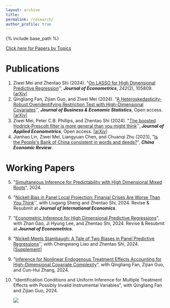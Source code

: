 ```yaml
---
layout: archive
title: 
permalink: /research/
author_profile: true 
---
```


{% include base_path %}

[Click here for Papers by Topics](http://ziweimei.github.io/papersbytopics/)

Publications
======

1. Ziwei Mei and Zhentao Shi (2024). "[On LASSO for High Dimensional Predictive Regression](https://www.sciencedirect.com/science/article/pii/S0304407624001556)'',  ***Journal of Econometrics***, *242*(2), 105809. [[arXiv](https://arxiv.org/abs/2212.07052)]
2. Qingliang Fan, Zijian Guo, and Ziwei Mei (2024). "[A Heteroskedasticity-Robust Overidentifying Restriction Test with High-Dimensional Covariates](https://www.tandfonline.com/doi/full/10.1080/07350015.2024.2388654)'',  ***Journal of Business & Economic Statistics***, Open access.  [[arXiv](https://arxiv.org/abs/2205.00171)] 
3. Ziwei Mei, Peter C.B. Phillips, and Zhentao Shi (2024). "[The boosted Hodrick‐Prescott filter is more general than you might think](https://onlinelibrary.wiley.com/doi/10.1002/jae.3086)'', ***Journal of Applied Econometrics***, Open access. [[arXiv](https://arxiv.org/abs/2209.09810)]
4. Jianhao Lin, Ziwei Mei, Liangyuan Chen, and Chuanqi Zhu (2023), "[Is the People's Bank of China consistent in words and deeds?](https://www.sciencedirect.com/science/article/pii/S1043951X23000044)", ***China Economic Review***. 



Working Papers
======

5. "[Simultaneous Inference for Predictability with High Dimensional Mixed Roots](https://ziweimei.github.io/HDMixedRoots.pdf)", 2024.

6. "[Nickell Bias in Panel Local Projection: Finanial Crises Are Worse Than You Think](https://arxiv.org/abs/2302.13455)'', with Liugang Sheng and Zhentao Shi, 2024. Revise & Resubmit at  ***Journal of International Economics***. 

7. "[Econometric Inference for High Dimensional Predictive Regressions](https://arxiv.org/abs/2409.10030)", with Zhan Gao, Ji Hyung Lee, and Zhentao Shi, 2024. Revise & Resubmit at  ***Journal of Econometrics***. 

8. "[Nickell Meets Stambaugh: A Tale of Two Biases in Panel Predictive Regressions](https://www.researchgate.net/publication/384869118_Nickell_Meets_Stambaugh_A_Tale_of_Two_Biases_in_Panel_Predictive_Regressions?channel=doi&linkId=670b278c68e0f20a611068ab&showFulltext=true)'', with Chengwang Liao and Zhentao Shi, 2024.  [[Supplement](https://www.researchgate.net/publication/384868607_Supplementary_Material_to_Nickell_Meets_Stambaugh_A_Tale_of_Two_Biases_in_Panel_Predictive_Regressions?channel=doi&linkId=670b1cd7dc91726ad38e47ac&showFulltext=true)]

9. "[Inference for Nonlinear Endogenous Treatment Effects Accounting for High-Dimensional Covariate Complexity](http://arxiv.org/abs/2310.08063)", with Qingliang Fan, Zijian Guo, and Cun-Hui Zhang, 2024. 

10. "Identification Conditions and Uniform Inference for Multiple Treatment Effects with Possibly Invalid Instrumental Variables", with Qingliang Fan and Zijian Guo, 2024.

    <a ><img src='//clustrmaps.com/map_v2.png?cl=ffffff&w=1.02&t=n&d=zjswNTN07E3lR2-qY7s9TxgJqTqTlVTGlc5j9SzQgtc&co=ffffff'/></a>
